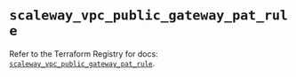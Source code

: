 # `scaleway_vpc_public_gateway_pat_rule`

Refer to the Terraform Registry for docs: [`scaleway_vpc_public_gateway_pat_rule`](https://registry.terraform.io/providers/scaleway/scaleway/2.42.1/docs/resources/vpc_public_gateway_pat_rule).
